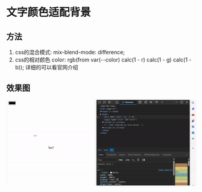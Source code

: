 # 文字颜色适配背景


## 方法
1. css的混合模式: mix-blend-mode: difference;
2. css的相对颜色 color: rgb(from var(--color) calc(1 - r) calc(1 - g) calc(1 - b));
   详细的可以看官网介绍


## 效果图
![](./readme.gif)